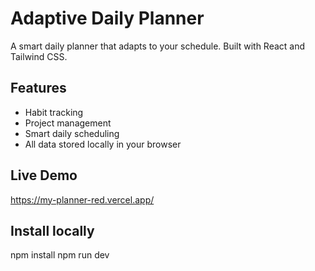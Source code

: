 # Adaptive Daily Planner

A smart daily planner that adapts to your schedule. Built with React and Tailwind CSS.

## Features
- Habit tracking
- Project management
- Smart daily scheduling
- All data stored locally in your browser

## Live Demo
https://my-planner-red.vercel.app/

## Install locally
npm install
npm run dev
